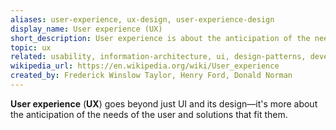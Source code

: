 ```yaml
---
aliases: user-experience, ux-design, user-experience-design
display_name: User experience (UX)
short_description: User experience is about the anticipation of the needs of the user and solutions that fit them.
topic: ux
related: usability, information-architecture, ui, design-patterns, developer-experience, customer-experience, employee-experience, universal-design, accessibility, accessibility-experience
wikipedia_url: https://en.wikipedia.org/wiki/User_experience
created_by: Frederick Winslow Taylor, Henry Ford, Donald Norman
---
```

**User experience** (**UX**) goes beyond just UI and its design&mdash;it's more about the anticipation of the needs of the user and solutions that fit them.
